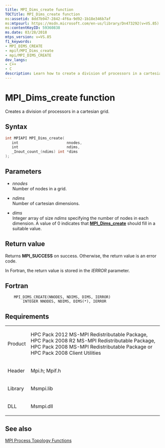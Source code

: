 ```yaml
---
title: MPI_Dims_create function
TOCTitle: MPI_Dims_create function
ms:assetid: 8dd7b947-2842-4f6a-9d92-1b18e346b7af
ms:mtpsurl: https://msdn.microsoft.com/en-us/library/Dn473292(v=VS.85)
ms:contentKeyID: 59360838
ms.date: 03/28/2018
mtps_version: v=VS.85
f1_keywords:
- MPI_DIMS_CREATE
- mpif/MPI_Dims_create
- mpi/MPI_DIMS_CREATE
dev_langs:
- C++
- C
description: Learn how to create a division of processors in a cartesian grid using the MPI_Dims_create function on Microsoft's official site.
---
```


# MPI\_Dims\_create function

Creates a division of processors in a cartesian grid.

## Syntax

``` c++
int MPIAPI MPI_Dims_create(
   int                      nnodes,
   int                      ndims,
   _Inout_count_(ndims) int *dims
);
```

## Parameters

  - *nnodes*  
    Number of nodes in a grid.

  - *ndims*  
    Number of cartesian dimensions.

  - *dims*  
    Integer array of size  *ndims* specifying the number of nodes in each dimension.  A value of 0 indicates that [**MPI\_Dims\_create**](mpi-dims-create-function.md) should fill in a suitable value.

## Return value

Returns **MPI\_SUCCESS** on success. Otherwise, the return value is an error code.

In Fortran, the return value is stored in the *IERROR* parameter.

## Fortran

``` FORTRAN
    MPI_DIMS_CREATE(NNODES, NDIMS, DIMS, IERROR)
        INTEGER NNODES, NDIMS, DIMS(*), IERROR
```

## Requirements

<table>
<colgroup>
<col  />
<col  />
</colgroup>
<tbody>
<tr class="odd">
<td><p>Product</p></td>
<td><p>HPC Pack 2012 MS-MPI Redistributable Package, HPC Pack 2008 R2 MS-MPI Redistributable Package, HPC Pack 2008 MS-MPI Redistributable Package or HPC Pack 2008 Client Utilities</p></td>
</tr>
<tr class="even">
<td><p>Header</p></td>
<td>Mpi.h;
Mpif.h</td>
</tr>
<tr class="odd">
<td><p>Library</p></td>
<td>Msmpi.lib</td>
</tr>
<tr class="even">
<td><p>DLL</p></td>
<td>Msmpi.dll</td>
</tr>
</tbody>
</table>


## See also

[MPI Process Topology Functions](mpi-process-topology-functions.md)

